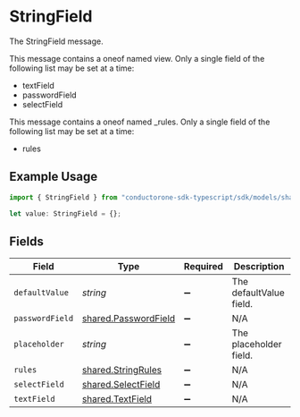 # StringField

The StringField message.

This message contains a oneof named view. Only a single field of the following list may be set at a time:
  - textField
  - passwordField
  - selectField


This message contains a oneof named _rules. Only a single field of the following list may be set at a time:
  - rules


## Example Usage

```typescript
import { StringField } from "conductorone-sdk-typescript/sdk/models/shared";

let value: StringField = {};
```

## Fields

| Field                                                               | Type                                                                | Required                                                            | Description                                                         |
| ------------------------------------------------------------------- | ------------------------------------------------------------------- | ------------------------------------------------------------------- | ------------------------------------------------------------------- |
| `defaultValue`                                                      | *string*                                                            | :heavy_minus_sign:                                                  | The defaultValue field.                                             |
| `passwordField`                                                     | [shared.PasswordField](../../../sdk/models/shared/passwordfield.md) | :heavy_minus_sign:                                                  | N/A                                                                 |
| `placeholder`                                                       | *string*                                                            | :heavy_minus_sign:                                                  | The placeholder field.                                              |
| `rules`                                                             | [shared.StringRules](../../../sdk/models/shared/stringrules.md)     | :heavy_minus_sign:                                                  | N/A                                                                 |
| `selectField`                                                       | [shared.SelectField](../../../sdk/models/shared/selectfield.md)     | :heavy_minus_sign:                                                  | N/A                                                                 |
| `textField`                                                         | [shared.TextField](../../../sdk/models/shared/textfield.md)         | :heavy_minus_sign:                                                  | N/A                                                                 |